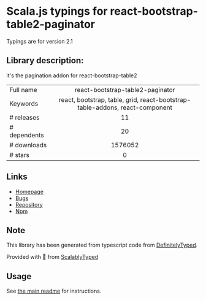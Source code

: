
# Scala.js typings for react-bootstrap-table2-paginator

Typings are for version 2.1

## Library description:
it's the pagination addon for react-bootstrap-table2

|                    |                 |
| ------------------ | :-------------: |
| Full name          | react-bootstrap-table2-paginator |
| Keywords           | react, bootstrap, table, grid, react-bootstrap-table-addons, react-component |
| # releases         | 11 |
| # dependents       | 20 |
| # downloads        | 1576052 |
| # stars            | 0 |

## Links
- [Homepage](https://github.com/react-bootstrap-table/react-bootstrap-table2#readme)
- [Bugs](https://github.com/react-bootstrap-table/react-bootstrap-table2/issues)
- [Repository](https://github.com/react-bootstrap-table/react-bootstrap-table2)
- [Npm](https://www.npmjs.com/package/react-bootstrap-table2-paginator)
    


## Note
This library has been generated from typescript code from [DefinitelyTyped](https://definitelytyped.org).

Provided with :purple_heart: from [ScalablyTyped](https://github.com/oyvindberg/ScalablyTyped)

## Usage
See [the main readme](../../readme.md) for instructions.



